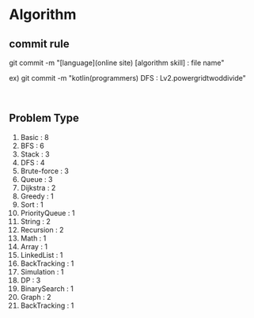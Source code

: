 # Algorithm

## commit rule 
git commit -m "[language](online site) [algorithm skill] : file name"

ex) git commit -m "kotlin(programmers) DFS : Lv2.powergridtwoddivide"

<br>

## Problem Type
1. Basic : 8
2. BFS : 6
3. Stack : 3
4. DFS : 4
5. Brute-force : 3
6. Queue : 3
7. Dijkstra : 2
8. Greedy : 1
9. Sort : 1
10. PriorityQueue : 1
11. String :  2
12. Recursion : 2
13. Math : 1
14. Array : 1
15. LinkedList : 1
16. BackTracking : 1
17. Simulation : 1
18. DP : 3
19. BinarySearch : 1
20. Graph : 2
21. BackTracking : 1

